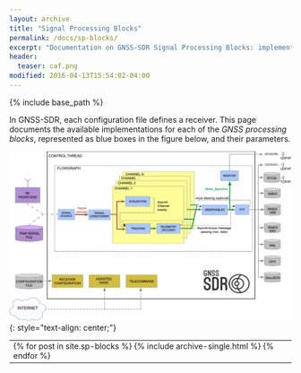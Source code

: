 ```yaml
---
layout: archive
title: "Signal Processing Blocks"
permalink: /docs/sp-blocks/
excerpt: "Documentation on GNSS-SDR Signal Processing Blocks: implementations and their configuration."
header:
  teaser: caf.png
modified: 2016-04-13T15:54:02-04:00
---
```


{% include base_path %}

In GNSS-SDR, each configuration file defines a receiver. This page documents the available implementations for each of the _GNSS processing blocks_, represented as blue boxes in the figure below, and their parameters.

![](https://raw.githubusercontent.com/gnss-sdr/gnss-sdr/master/docs/doxygen/images/GeneralBlockDiagram.png)
{: style="text-align: center;"}

<html> <body> <table> <tr> <td id="forcetable">  
{% for post in site.sp-blocks %}
  {% include archive-single.html %}
{% endfor %}
</td> </tr> </table> </body> </html>
